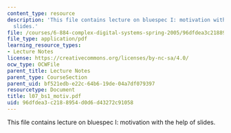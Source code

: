 ```yaml
---
content_type: resource
description: 'This file contains lecture on bluespec I: motivation with the help of
  slides.'
file: /courses/6-884-complex-digital-systems-spring-2005/96dfdea3c2188954d0d6d43272c91058_l07_bs1_motiv.pdf
file_type: application/pdf
learning_resource_types:
- Lecture Notes
license: https://creativecommons.org/licenses/by-nc-sa/4.0/
ocw_type: OCWFile
parent_title: Lecture Notes
parent_type: CourseSection
parent_uid: bf521edb-e22c-64b6-19de-04a7df079397
resourcetype: Document
title: l07_bs1_motiv.pdf
uid: 96dfdea3-c218-8954-d0d6-d43272c91058
---
```

This file contains lecture on bluespec I: motivation with the help of slides.
